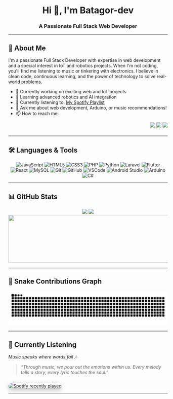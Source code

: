 

<h1 align="center">Hi 👋, I'm Batagor-dev</h1>
<h3 align="center">A Passionate Full Stack Web Developer</h3>

---

## 🚀 About Me

I'm a passionate Full Stack Developer with expertise in web development and a special interest in IoT and robotics projects. When I'm not coding, you'll find me listening to music or tinkering with electronics. I believe in clean code, continuous learning, and the power of technology to solve real-world problems.

- 🔭 Currently working on exciting web and IoT projects
- 🌱 Learning advanced robotics and AI integration
- 🎵 Currently listening to: [My Spotify Playlist](https://open.spotify.com/user/31ctmtjavwpwwfadtojlzyelkiee)
- 💬 Ask me about web development, Arduino, or music recommendations!
- 📫 How to reach me: 

<div align="right">
  <a href="https://www.instagram.com/hy_farel7" target="_blank">
    <img src="https://img.shields.io/badge/Instagram-E4405F?style=for-the-badge&logo=instagram&logoColor=white" />
  </a>
  <a href="https://www.linkedin.com/in/farel-hasdika-62b063306/" target="_blank">
    <img src="https://img.shields.io/badge/LinkedIn-0077B5?style=for-the-badge&logo=linkedin&logoColor=white" />
  </a>
  <a href="https://wa.me/82301518623" target="_blank">
    <img src="https://img.shields.io/badge/Whatsapp-25D366?style=for-the-badge&logo=whatsapp&logoColor=white" />
  </a>
</div>

###

---

## 🛠️ Languages & Tools

<div align="center">
  <img src="https://cdn.jsdelivr.net/gh/devicons/devicon/icons/javascript/javascript-original.svg" height="40" alt="JavaScript" />
  <img src="https://cdn.jsdelivr.net/gh/devicons/devicon/icons/html5/html5-original.svg" height="40" alt="HTML5" />
  <img src="https://cdn.jsdelivr.net/gh/devicons/devicon/icons/css3/css3-original.svg" height="40" alt="CSS3" />
  <img src="https://cdn.jsdelivr.net/gh/devicons/devicon/icons/php/php-original.svg" height="40" alt="PHP" />
  <img src="https://cdn.jsdelivr.net/gh/devicons/devicon/icons/python/python-original.svg" height="40" alt="Python" />
  <img src="https://cdn.jsdelivr.net/gh/devicons/devicon/icons/laravel/laravel-plain.svg" height="40" alt="Laravel" />
  <img src="https://cdn.jsdelivr.net/gh/devicons/devicon/icons/flutter/flutter-original.svg" height="40" alt="Flutter" />
  <img src="https://cdn.jsdelivr.net/gh/devicons/devicon/icons/react/react-original.svg" height="40" alt="React" />
  <img src="https://cdn.jsdelivr.net/gh/devicons/devicon/icons/mysql/mysql-original.svg" height="40" alt="MySQL" />
  <img src="https://cdn.jsdelivr.net/gh/devicons/devicon/icons/git/git-original.svg" height="40" alt="Git" />
  <img src="https://cdn.jsdelivr.net/gh/devicons/devicon/icons/github/github-original.svg" height="40" alt="GitHub" />
  <img src="https://cdn.jsdelivr.net/gh/devicons/devicon/icons/visualstudio/visualstudio-plain.svg" height="40" alt="VSCode" />
  <img src="https://cdn.jsdelivr.net/gh/devicons/devicon/icons/androidstudio/androidstudio-original.svg" height="40" alt="Android Studio" />
  <img src="https://cdn.jsdelivr.net/gh/devicons/devicon/icons/arduino/arduino-original.svg" height="40" alt="Arduino" />
  <img src="https://cdn.jsdelivr.net/gh/devicons/devicon/icons/csharp/csharp-original.svg" height="40" alt="C#" />
</div>

---

## 📊 GitHub Stats

<div align="center">
  <img src="https://github-readme-stats.vercel.app/api?username=Batagor-dev&show_icons=true&theme=dracula&count_private=true" height="150" />
  <img src="https://streak-stats.demolab.com?user=Batagor-dev&theme=dracula" height="150" />
</div>

<div align="center">
  <img src="https://github-readme-stats.vercel.app/api/top-langs/?username=Batagor-dev&layout=compact&theme=dracula" height="150" width="600" />
</div>



---


## 🐍 Snake Contributions Graph

<div align="center">
  <img src="https://raw.githubusercontent.com/Batagor-dev/Batagor-dev/output/snake.svg" alt="Snake animation" />
</div>

---

## 🎵 Currently Listening

<div align="left">
  <p><em>Music speaks where words fail 🎶</em></p>
  <blockquote>
    <em>“Through music, we pour out the emotions within us.  
    Every melody tells a story, every lyric touches the soul.”</em>
  </blockquote>
  <a href="https://open.spotify.com/user/31ctmtjavwpwwfadtojlzyelkiee" target="_blank">
    <img src="https://spotify-recently-played-readme.vercel.app/api?user=31ctmtjavwpwwfadtojlzyelkiee&count=1" alt="Spotify recently played" style="border-radius:12px; box-shadow:0 4px 15px rgba(0,0,0,0.25); margin-top:12px;" />
  </a>
</div>



---

